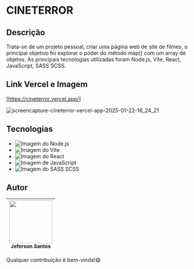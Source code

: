 # CINETERROR
 
## Descrição
Trata-se de um projeto pessoal, criar uma página web de site de filmes, o principal objetivo foi explorar o poder do método map() com um array de objetos. As principais tecnologias utilizadas foram Node.js, Vite, React, JavaScript, SASS SCSS.
## Link Vercel e Imagem 
[https://cineterror.vercel.app/]

![screencapture-cineterror-vercel-app-2025-01-22-16_24_21](https://github.com/user-attachments/assets/e8741d61-9527-4ea1-8570-0b85f9fb0f26)

## Tecnologias

* <img src="https://img.shields.io/badge/node.js-6DA55F?style=for-the-badge&logo=node.js&logoColor=white" alt="Imagem do Node.js" >
* <img src="https://img.shields.io/badge/vite-%23646CFF.svg?style=for-the-badge&logo=vite&logoColor=white" alt="Imagem do Vite" >
* <img src="https://img.shields.io/badge/react-%2320232a.svg?style=for-the-badge&logo=react&logoColor=%2361DAFB" alt="Imagem do React" >
* <img src="https://img.shields.io/badge/javascript-%23323330.svg?style=for-the-badge&logo=javascript&logoColor=%23F7DF1E" alt="Imagem de JavaScript" >
* <img src="https://img.shields.io/badge/SASS-hotpink.svg?style=for-the-badge&logo=SASS&logoColor=white" alt="Imagem do SASS SCSS" >

## Autor
| [<img loading="lazy" src="https://avatars.githubusercontent.com/u/133176621?v=4" width=115><br><sub text-decoration="none">Jeferson Santos</sub>](https://github.com/jefersonssant) |
| :---: |

Qualquer contribuição é bem-vinda!😄
